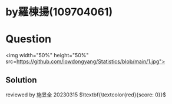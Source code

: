 # by羅棟揚(109704061)
# Question
<img width="50%" height="50%" src=https://github.com/lowdongyang/Statistics/blob/main/1.jpg">
 ## Solution

reviewed by 施昱全 20230315 $\textbf{\textcolor{red}{score: 0}}$
